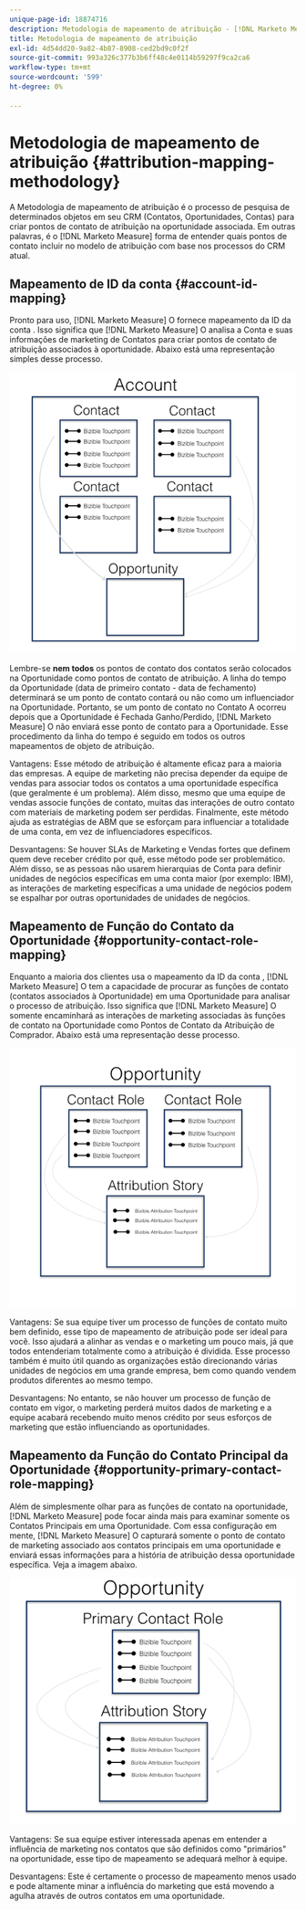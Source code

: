 ```yaml
---
unique-page-id: 18874716
description: Metodologia de mapeamento de atribuição - [!DNL Marketo Measure] - Documentação do produto
title: Metodologia de mapeamento de atribuição
exl-id: 4d54dd20-9a82-4b87-8908-ced2bd9c0f2f
source-git-commit: 993a326c377b3b6ff48c4e0114b59297f9ca2ca6
workflow-type: tm+mt
source-wordcount: '599'
ht-degree: 0%

---
```


# Metodologia de mapeamento de atribuição {#attribution-mapping-methodology}

A Metodologia de mapeamento de atribuição é o processo de pesquisa de determinados objetos em seu CRM (Contatos, Oportunidades, Contas) para criar pontos de contato de atribuição na oportunidade associada. Em outras palavras, é o [!DNL Marketo Measure] forma de entender quais pontos de contato incluir no modelo de atribuição com base nos processos do CRM atual.

## Mapeamento de ID da conta {#account-id-mapping}

Pronto para uso, [!DNL Marketo Measure] O fornece mapeamento da ID da conta . Isso significa que [!DNL Marketo Measure] O analisa a Conta e suas informações de marketing de Contatos para criar pontos de contato de atribuição associados à oportunidade. Abaixo está uma representação simples desse processo.

![](assets/1-1.png)

Lembre-se **nem todos** os pontos de contato dos contatos serão colocados na Oportunidade como pontos de contato de atribuição. A linha do tempo da Oportunidade (data de primeiro contato - data de fechamento) determinará se um ponto de contato contará ou não como um influenciador na Oportunidade. Portanto, se um ponto de contato no Contato A ocorreu depois que a Oportunidade é Fechada Ganho/Perdido, [!DNL Marketo Measure] O não enviará esse ponto de contato para a Oportunidade. Esse procedimento da linha do tempo é seguido em todos os outros mapeamentos de objeto de atribuição.

Vantagens: Esse método de atribuição é altamente eficaz para a maioria das empresas. A equipe de marketing não precisa depender da equipe de vendas para associar todos os contatos a uma oportunidade específica (que geralmente é um problema). Além disso, mesmo que uma equipe de vendas associe funções de contato, muitas das interações de outro contato com materiais de marketing podem ser perdidas. Finalmente, este método ajuda as estratégias de ABM que se esforçam para influenciar a totalidade de uma conta, em vez de influenciadores específicos.

Desvantagens: Se houver SLAs de Marketing e Vendas fortes que definem quem deve receber crédito por quê, esse método pode ser problemático. Além disso, se as pessoas não usarem hierarquias de Conta para definir unidades de negócios específicas em uma conta maior (por exemplo: IBM), as interações de marketing específicas a uma unidade de negócios podem se espalhar por outras oportunidades de unidades de negócios.

## Mapeamento de Função do Contato da Oportunidade {#opportunity-contact-role-mapping}

Enquanto a maioria dos clientes usa o mapeamento da ID da conta , [!DNL Marketo Measure] O tem a capacidade de procurar as funções de contato (contatos associados à Oportunidade) em uma Oportunidade para analisar o processo de atribuição. Isso significa que [!DNL Marketo Measure] O somente encaminhará as interações de marketing associadas às funções de contato na Oportunidade como Pontos de Contato da Atribuição de Comprador. Abaixo está uma representação desse processo.

![](assets/2-1.png)

Vantagens: Se sua equipe tiver um processo de funções de contato muito bem definido, esse tipo de mapeamento de atribuição pode ser ideal para você. Isso ajudará a alinhar as vendas e o marketing um pouco mais, já que todos entenderiam totalmente como a atribuição é dividida. Esse processo também é muito útil quando as organizações estão direcionando várias unidades de negócios em uma grande empresa, bem como quando vendem produtos diferentes ao mesmo tempo.

Desvantagens: No entanto, se não houver um processo de função de contato em vigor, o marketing perderá muitos dados de marketing e a equipe acabará recebendo muito menos crédito por seus esforços de marketing que estão influenciando as oportunidades.

## Mapeamento da Função do Contato Principal da Oportunidade {#opportunity-primary-contact-role-mapping}

Além de simplesmente olhar para as funções de contato na oportunidade, [!DNL Marketo Measure] pode focar ainda mais para examinar somente os Contatos Principais em uma Oportunidade. Com essa configuração em mente, [!DNL Marketo Measure] O capturará somente o ponto de contato de marketing associado aos contatos principais em uma oportunidade e enviará essas informações para a história de atribuição dessa oportunidade específica. Veja a imagem abaixo.

![](assets/3.png)

Vantagens: Se sua equipe estiver interessada apenas em entender a influência de marketing nos contatos que são definidos como &quot;primários&quot; na oportunidade, esse tipo de mapeamento se adequará melhor à equipe.

Desvantagens: Este é certamente o processo de mapeamento menos usado e pode altamente minar a influência do marketing que está movendo a agulha através de outros contatos em uma oportunidade.
